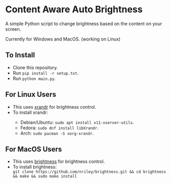 <h1>Content Aware Auto Brightness</h1>
<p>
  A simple Python script to change brightness based on the content on your screen.
</p>
<p>
  Currently for Windows and MacOS. (working on Linux)
</p>

<h2>To Install</h2>
<ul>
  <li>Clone this repository.</li>
  <li>Run <code>pip install -r setup.txt</code>.</li>
  <li>Run <code>python main.py</code>.</li>
</ul>

<h2>For Linux Users</h2>
<ul>
  <li>This uses <a href = "https://www.commandlinux.com/man-page/man1/xrandr.1.html">xrandr</a> for brightness control.</li>
  <li>To install xrandr:</li>
  <ul>
    <li>Debian/Ubuntu: <code>sudo apt install x11-xserver-utils</code>.</li>
    <li>Fedora: <code>sudo dnf install libXrandr</code>.</li>
    <li>Arch: <code>sudo pacman -S xorg-xrandr</code>.</li>
  </ul>
</ul>
<h2>For MacOS Users</h2>
<ul>
  <li>This uses <a href = "https://github.com/nriley/brightness">brightness</a> for brightness control.</li>
  <li>To install brightness:</li>
  <code>git clone https://github.com/nriley/brightness.git && cd brightness && make && sudo make install</code>

</ul>

